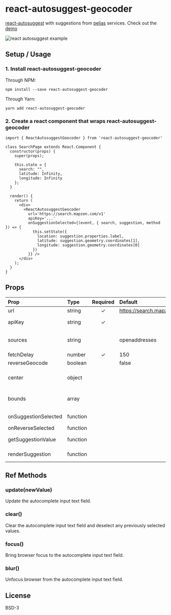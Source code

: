 # react-autosuggest-geocoder

[react-autosuggest](https://github.com/moroshko/react-autosuggest) with suggestions from [pelias](https://github.com/pelias/pelias) services. Check out the [demo](http://abec.github.io/react-autosuggest-geocoder)

![react autosuggest example](https://abec.github.io/react-autosuggest-geocoder/images/basic.gif)

## Setup / Usage

### 1. Install react-autosuggest-geocoder

Through NPM:

```
npm install --save react-autosuggest-geocoder
```

Through Yarn:

```
yarn add react-autosuggest-geocoder
```

### 2. Create a react component that wraps react-autosuggest-geocoder

```
import { ReactAutosuggestGeocoder } from 'react-autosuggest-geocoder'

class SearchPage extends React.Component {
  constructor(props) {
    super(props);

    this.state = {
      search: "",
      latitude: Infinity,
      longitude: Infinity
    };
  }

  render() {
    return (
      <div>
        <ReactAutosuggestGeocoder
          url='https://search.mapzen.com/v1'
          apiKey='...'
          onSuggestionSelected={(event, { search, suggestion, method }) => {
            this.setState({
              location: suggestion.properties.label,
              latitude: suggestion.geometry.coordinates[1],
              longitude: suggestion.geometry.coordinates[0]
            })
          }} />
      </div>
    );
  }
}
```

## Props

| Prop | Type | Required | Default | Description |
| :--- | :--- | :---: | :--- | :--- |
| url | string | ✓ | https://search.mapzen.com/v1 | |
| apiKey | string | ✓ | | Pelias service API key. Most useful with MapZen. See https://mapzen.com/developers to get a mapzen API key. |
| sources | string | | openaddresses | Filter data by data source. See https://mapzen.com/documentation/search/search/#filter-by-data-source for more information. |
| fetchDelay | number | ✓ | 150 | Debounce API requests with this delay (in milliseconds). |
| reverseGeocode | boolean | | false | Reverse geocode based on the provided center. |
| center | object | | | Orient search results towards the provided center. See https://mapzen.com/documentation/search/search/#prioritize-results-by-proximity for more detail. |
| bounds | array | | | Bounding box to limit search results. See https://mapzen.com/documentation/search/search/#search-within-a-rectangular-region for more detail. |
| onSuggestionSelected | function | | | See https://github.com/moroshko/react-autosuggest#onSuggestionSelectedProp for details. |
| onReverseSelected | function | | | Invoked after reverse geocoding is performed. |
| getSuggestionValue | function | | | See https://github.com/moroshko/react-autosuggest#getsuggestionvalue-required for details. |
| renderSuggestion | function | | | See https://github.com/moroshko/react-autosuggest#rendersuggestion-required for details. |

## Ref Methods

### update(newValue)

Update the autocomplete input text field.

### clear()

Clear the autocomplete input text field and deselect any previously selected values.

### focus()

Bring browser focus to the autocomplete input text field.

### blur()

Unfocus browser from the autocomplete input text field.

## License

BSD-3

